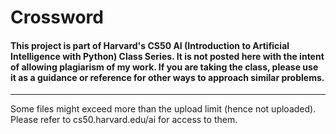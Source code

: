 # Crossword
#### This project is part of Harvard's CS50 AI (Introduction to Artificial Intelligence with Python) Class Series. It is not posted here with the intent of allowing plagiarism of my work. If you are taking the class, please use it as a guidance or reference for other ways to approach similar problems. 
----
Some files might exceed more than the upload limit (hence not uploaded). Please refer to cs50.harvard.edu/ai for access to them.
